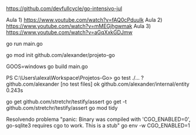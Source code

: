 https://github.com/devfullcycle/go-intensivo-jul

Aula 1) https://www.youtube.com/watch?v=fAQ0cPduuIk
Aula 2) https://www.youtube.com/watch?v=mMEGjhgwmak
Aula 3) https://www.youtube.com/watch?v=aGqXxkGDJmw

go run main.go

go mod init github.com/alexander/projeto-go

GOOS=windows go build main.go

PS C:\Users\alexa\Workspace\Projetos-Go> go test ./...
?       github.com/alexander    [no test files]
ok      github.com/alexander/internal/entity    0.243s


go get github.com/stretchr/testify/assert
go get -t github.com/stretchr/testify/assert
go mod tidy

Resolvendo problema "panic: Binary was compiled with 'CGO_ENABLED=0', go-sqlite3 requires cgo to work. This is a stub"
go env -w CGO_ENABLED=1